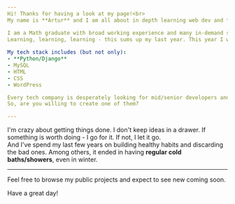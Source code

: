 ```yaml
---
Hi! Thanks for having a look at my page!<br>
My name is **Artur** and I am all about in depth learning web dev and ***creating robust Django apps***.

I am a Math graduate with broad working experience and many in-demand soft and social skills.<br>
Learning, learning, learning - this sums up my last year. This year I want to land my first job as junior web dev.
 
My tech stack includes (but not only):
- **Python/Django**
- MySQL
- HTML
- CSS
- WordPress

Every tech company is desperately looking for mid/senior developers and engineers.
So, are you willing to create one of them?

---
```

I'm crazy about getting things done. I don't keep ideas in a drawer. If something is worth doing - I go for it. If not, I let it go.<br>
And I've spend my last few years on building healthy habits and discarding the bad ones. Among others, it ended in having **regular cold baths/showers**, even in winter. 

---
Feel free to browse my public projects and expect to see new coming soon.

Have a great day!
